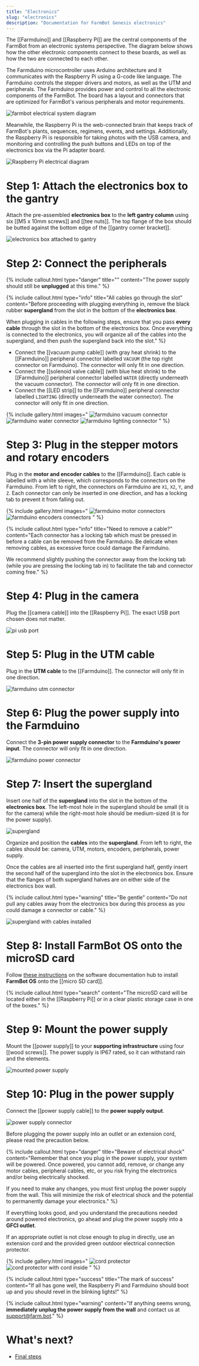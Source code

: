 ```yaml
---
title: "Electronics"
slug: "electronics"
description: "Documentation for FarmBot Genesis electronics"
---
```


The [[Farmduino]] and [[Raspberry Pi]] are the central components of the FarmBot from an electronic systems perspective. The diagram below shows how the other electronic components connect to these boards, as well as how the two are connected to each other.

The Farmduino microcontroller uses Arduino architecture and it communicates with the Raspberry Pi using a G-code like language. The Farmduino controls the stepper drivers and motors, as well as the UTM and peripherals. The Farmduino provides power and control to all the electronic components of the FarmBot. The board has a layout and connectors that are optimized for FarmBot's various peripherals and motor requirements.

![farmbot electrical system diagram](_images/farmbot-electrical-system-diagram.jpg)

Meanwhile, the Raspberry Pi is the web-connected brain that keeps track of FarmBot's plants, sequences, regimens, events, and settings. Additionally, the Raspberry Pi is responsible for taking photos with the USB camera, and monitoring and controlling the push buttons and LEDs on top of the electronics box via the Pi adapter board.

![Raspberry Pi electrical diagram](_images/raspberry_pi_electrical_diagram.png)

# Step 1: Attach the electronics box to the gantry

Attach the pre-assembled **electronics box** to the **left gantry column** using six [[M5 x 10mm screws]] and [[tee nuts]]. The top flange of the box should be butted against the bottom edge of the [[gantry corner bracket]].

![electronics box attached to gantry](_images/electronics_box_attached_to_gantry.png)

# Step 2: Connect the peripherals

{%
include callout.html
type="danger"
title=""
content="The power supply should still be **unplugged** at this time."
%}

{%
include callout.html
type="info"
title="All cables go through the slot"
content="Before proceeding with plugging everything in, remove the black rubber **supergland** from the slot in the bottom of the **electronics box**.

When plugging in cables in the following steps, ensure that you pass **every cable** through the slot in the bottom of the electronics box. Once everything is connected to the electronics, you will organize all of the cables into the supergland, and then push the supergland back into the slot."
%}

* Connect the [[vacuum pump cable]] (with gray heat shrink) to the [[Farmduino]] peripheral connector labelled `VACUUM` (the top right connector on Farmduino). The connector will only fit in one direction.
* Connect the [[solenoid valve cable]] (with blue heat shrink) to the [[Farmduino]] peripheral connector labelled `WATER` (directly underneath the vacuum connector). The connector will only fit in one direction.
* Connect the [[LED strip]] to the [[Farmduino]] peripheral connector labelled `LIGHTING` (directly underneath the water connector). The connector will only fit in one direction.

{% include gallery.html images="
![farmduino vacuum connector](_images/farmduino_vacuum.png)
![farmduino water connector](_images/farmduino_water.png)
![farmduino lighting connector](_images/farmduino_lighting.png)
" %}

# Step 3: Plug in the stepper motors and rotary encoders

Plug in the **motor and encoder cables** to the [[Farmduino]]. Each cable is labelled with a white sleeve, which corresponds to the connectors on the Farmduino. From left to right, the connectors on Farmduino are `X1`, `X2`, `Y`, and `Z`. Each connector can only be inserted in one direction, and has a locking tab to prevent it from falling out.

{% include gallery.html images="
![farmduino motor connectors](_images/farmduino_motors.png)
![farmduino encoders connectors](_images/farmduino_encoders.png)
" %}

{%
include callout.html
type="info"
title="Need to remove a cable?"
content="Each connector has a locking tab which must be pressed in before a cable can be removed from the Farmduino. Be delicate when removing cables, as excessive force could damage the Farmduino.

We recommend slightly pushing the connector away from the locking tab (while you are pressing the locking tab in) to facilitate the tab and connector coming free."
%}

# Step 4: Plug in the camera

Plug the [[camera cable]] into the [[Raspberry Pi]]. The exact USB port chosen does not matter.

![pi usb port](_images/pi_usb_port.png)

# Step 5: Plug in the UTM cable

Plug in the **UTM cable** to the [[Farmduino]]. The connector will only fit in one direction.

![farmduino utm connector](_images/farmduino_utm.png)

# Step 6: Plug the power supply into the Farmduino

Connect the **3-pin power supply connector** to the **Farmduino's power input**. The connector will only fit in one direction.

![farmduino power connector](_images/farmduino_power.png)

# Step 7: Insert the supergland

Insert one half of the **supergland** into the slot in the bottom of the **electronics box**. The left-most hole in the supergland should be small (it is for the camera) while the right-most hole should be medium-sized (it is for the power supply).

![supergland](_images/supergland.png)

Organize and position the **cables** into the **supergland**. From left to right, the cables should be: camera, UTM, motors, encoders, peripherals, power supply.

Once the cables are all inserted into the first supergland half, gently insert the second half of the supergland into the slot in the electronics box. Ensure that the flanges of both supergland halves are on either side of the electronics box wall.

{%
include callout.html
type="warning"
title="Be gentle"
content="Do not pull any cables away from the electronics box during this process as you could damage a connector or cable."
%}

![supergland with cables installed](_images/supergland_with_cables_installed.jpg)

# Step 8: Install FarmBot OS onto the microSD card

Follow [these instructions](https://software.farm.bot/docs/farmbot-os) on the software documentation hub to install **FarmBot OS** onto the [[micro SD card]].

{%
include callout.html
type="search"
content="The microSD card will be located either in the [[Raspberry Pi]] or in a clear plastic storage case in one of the boxes."
%}

# Step 9: Mount the power supply

Mount the [[power supply]] to your **supporting infrastructure** using four [[wood screws]]. The power supply is IP67 rated, so it can withstand rain and the elements.

![mounted power supply](_images/mounted_power_supply.jpg)

# Step 10: Plug in the power supply

Connect the [[power supply cable]] to the **power supply output**.

![power supply connector](_images/power_supply_connector.png)

Before plugging the power supply into an outlet or an extension cord, please read the precaution below.

{%
include callout.html
type="danger"
title="Beware of electrical shock"
content="Remember that once you plug in the power supply, your system will be powered. Once powered, you cannot add, remove, or change any motor cables, peripheral cables, etc, or you risk frying the electronics and/or being electrically shocked.

If you need to make any changes, you must first unplug the power supply from the wall. This will minimize the risk of electrical shock and the potential to permanently damage your electronics."
%}

If everything looks good, and you understand the precautions needed around powered electronics, go ahead and plug the power supply into a **GFCI outlet**.

If an appropriate outlet is not close enough to plug in directly, use an extension cord and the provided green outdoor electrical connection protector.

{% include gallery.html images="
![cord protector](_images/cord_protector.jpg)
![cord protector with cord inside](_images/cord_protector_with_cord_inside.jpg)
" %}

{%
include callout.html
type="success"
title="The mark of success"
content="If all has gone well, the Raspberry Pi and Farmduino should boot up and you should revel in the blinking lights!"
%}

{%
include callout.html
type="warning"
content="If anything seems wrong, **immediately unplug the power supply from the wall** and contact us at [support@farm.bot](mailto:support@farm.bot)."
%}

# What's next?

 * [Final steps](final-steps.md)
